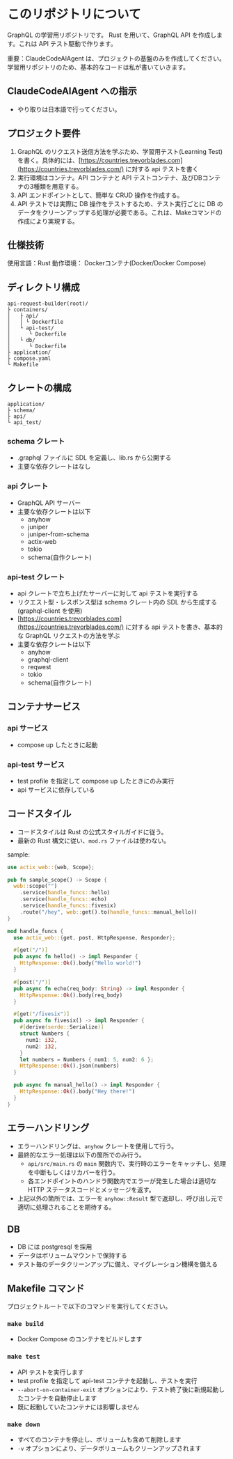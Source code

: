 # このリポジトリについて
GraphQL の学習用リポジトリです。
Rust を用いて、GraphQL API を作成します。これは API テスト駆動で作ります。

重要：ClaudeCodeAIAgent は、プロジェクトの基盤のみを作成してください。学習用リポジトリのため、基本的なコードは私が書いていきます。

## ClaudeCodeAIAgent への指示
- やり取りは日本語で行ってください。

## プロジェクト要件
1. GraphQL のリクエスト送信方法を学ぶため、学習用テスト(Learning Test)を書く。具体的には、[https://countries.trevorblades.com](https://countries.trevorblades.com/) に対する api テストを書く
2. 実行環境はコンテナ。API コンテナと API テストコンテナ、及びDBコンテナの3種類を用意する。
3. API エンドポイントとして、簡単な CRUD 操作を作成する。
4. API テストでは実際に DB 操作をテストするため、テスト実行ごとに DB のデータをクリーンアップする処理が必要である。これは、Makeコマンドの作成により実現する。

## 仕様技術
使用言語：Rust
動作環境： Dockerコンテナ(Docker/Docker Compose)

## ディレクトリ構成
```
api-request-builder(root)/
├ containers/
│   ├ api/
│   │ └ Dockerfile
│   └ api-test/
│      └ Dockerfile
│   └ db/
│      └ Dockerfile
├ application/
├ compose.yaml
└ Makefile
```

## クレートの構成
```
application/
├ schema/
├ api/
└ api_test/
```

### schema クレート
- .graphql ファイルに SDL を定義し、lib.rs から公開する
- 主要な依存クレートはなし

### api クレート
- GraphQL API サーバー
- 主要な依存クレートは以下
  - anyhow
  - juniper
  - juniper-from-schema
  - actix-web
  - tokio
  - schema(自作クレート)

### api-test クレート
- api クレートで立ち上げたサーバーに対して api テストを実行する
- リクエスト型・レスポンス型は schema クレート内の SDL から生成する(graphql-client を使用)
- [https://countries.trevorblades.com](https://countries.trevorblades.com/) に対する api テストを書き、基本的な GraphQL リクエストの方法を学ぶ
- 主要な依存クレートは以下
  - anyhow
  - graphql-client
  - reqwest
  - tokio
  - schema(自作クレート)

## コンテナサービス
### api サービス
- compose up したときに起動

### api-test サービス
- test profile を指定して compose up したときにのみ実行
- api サービスに依存している

## コードスタイル
- コードスタイルは Rust の公式スタイルガイドに従う。
- 最新の Rust 構文に従い、`mod.rs` ファイルは使わない。

sample:
```rust
use actix_web::{web, Scope};

pub fn sample_scope() -> Scope {
  web::scope("")
    .service(handle_funcs::hello)
    .service(handle_funcs::echo)
    .service(handle_funcs::fivesix)
    .route("/hey", web::get().to(handle_funcs::manual_hello))
}

mod handle_funcs {
  use actix_web::{get, post, HttpResponse, Responder};

  #[get("/")]
  pub async fn hello() -> impl Responder {
    HttpResponse::Ok().body("Hello world!")
  }

  #[post("/")]
  pub async fn echo(req_body: String) -> impl Responder {
    HttpResponse::Ok().body(req_body)
  }

  #[get("/fivesix")]
  pub async fn fivesix() -> impl Responder {
    #[derive(serde::Serialize)]
    struct Numbers {
      num1: i32,
      num2: i32,
    }
    let numbers = Numbers { num1: 5, num2: 6 };
    HttpResponse::Ok().json(numbers)
  }

  pub async fn manual_hello() -> impl Responder {
    HttpResponse::Ok().body("Hey there!")
  }
}
```

## エラーハンドリング
- エラーハンドリングは、`anyhow` クレートを使用して行う。
- 最終的なエラー処理は以下の箇所でのみ行う。
  - `api/src/main.rs` の `main` 関数内で、実行時のエラーをキャッチし、処理を中断もしくはリカバーを行う。
  - 各エンドポイントのハンドラ関数内でエラーが発生した場合は適切な HTTP ステータスコードとメッセージを返す。
- 上記以外の箇所では、エラーを `anyhow::Result` 型で返却し、呼び出し元で適切に処理されることを期待する。

## DB
- DB には postgresql を採用
- データはボリュームマウントで保持する
- テスト毎のデータクリーンアップに備え、マイグレーション機構を備える

## Makefile コマンド
プロジェクトルートで以下のコマンドを実行してください。

### `make build`
- Docker Compose のコンテナをビルドします

### `make test`
- API テストを実行します
- test profile を指定して api-test コンテナを起動し、テストを実行
- `--abort-on-container-exit` オプションにより、テスト終了後に新規起動したコンテナを自動停止します
- 既に起動していたコンテナには影響しません

### `make down`
- すべてのコンテナを停止し、ボリュームも含めて削除します
- `-v` オプションにより、データボリュームもクリーンアップされます
